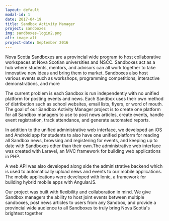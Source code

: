 ```yaml
---
layout: default
modal-id: 1
date: 2017-04-19
title: Sandbox Activity Manager
project: sandboxes
img: sandboxes-login2.png
alt: image-alt
project-date: September 2016
---
```


Nova Scotia Sandboxes are a provincial wide program to host collaborative workspaces at Nova Scotian universities and NSCC. Sandboxes act as a hub where students, mentors, and advisors can all work together to take innovative new ideas and bring them to market. Sandboxes also host various events such as workshops, programming competitions, interactive demonstrations, and more  

The current problem is each Sandbox is run independently with no unified platform for posting events and news. Each Sandbox uses their own method of distribution such as school websites, email lists, flyers, or word of mouth. The goal of our Sandbox Activity Manager project is to create one platform for all Sandbox managers to use to post news articles, create events, handle event registration, track attendance, and generate automated reports.  

In addition to the unified administrative web interface, we developed an iOS and Android app for students to also have one unified platform for reading all Sandbox news, browsing and registering for events, and keeping up to date with Sandboxes other than their own.The administrative web interface was created with Laravel, an MVC framework for building web applications in PHP.  

A web API was also developed along side the administrative backend which is used to automatically upload news and events to our mobile applications. The mobile applications were developed with Ionic, a framework for building hybrid mobile apps with AngularJS.  

Our project was built with flexibility and collaboration in mind. We give Sandbox managers the ability to host joint events between multiple sandboxes, post news articles to users from any Sandbox, and provide a provincial wide audience to all Sandboxes to truly bring Nova Scotia's brightest together
